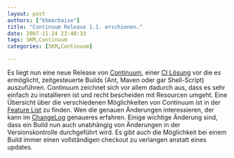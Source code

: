 ```yaml
---
layout: post
authors: ["khmarbaise"]
title: "Continuum Release 1.1. erschienen."
date: 2007-11-24 23:40:33
tags: SKM,Continuum
categories: [SKM,Continuum]

---
```

Es liegt nun eine neue Release von <a href="https://maven.apache.org/continuum/"  title="Continuum">Continuum</a>, einer <a href="http://de.wikipedia.org/wiki/Kontinuierliche_Integration"  title="Continuous Integration">CI Lösung</a> vor die es ermöglicht, zeitgesteuerte Builds (Ant, Maven oder gar Shell-Script) auszuführen. Continuum zeichnet sich vor allem dadurch aus, dass es sehr einfach zu installieren ist und recht bescheiden mit Resourcen umgeht. Eine Übersicht über die verschiedenen Möglichkeiten von Continuum ist in der <a href="https://maven.apache.org/continuum/features.html"  title="Features">Feature List</a> zu finden. Wen die genauen Änderungen interessieren, der kann im <a href="https://maven.apache.org/continuum/change-log.html"  title="ChangeLog">ChangeLog</a> genaueres erfahren. Einige wichtige Änderung sind, dass ein Build nun auch unabhängig von Änderungen in der Versionskontrolle durchgeführt wird. Es gibt auch die Möglichkeit bei einem Build immer einen vollständigen checkout zu verlangen anstatt eines updates.
